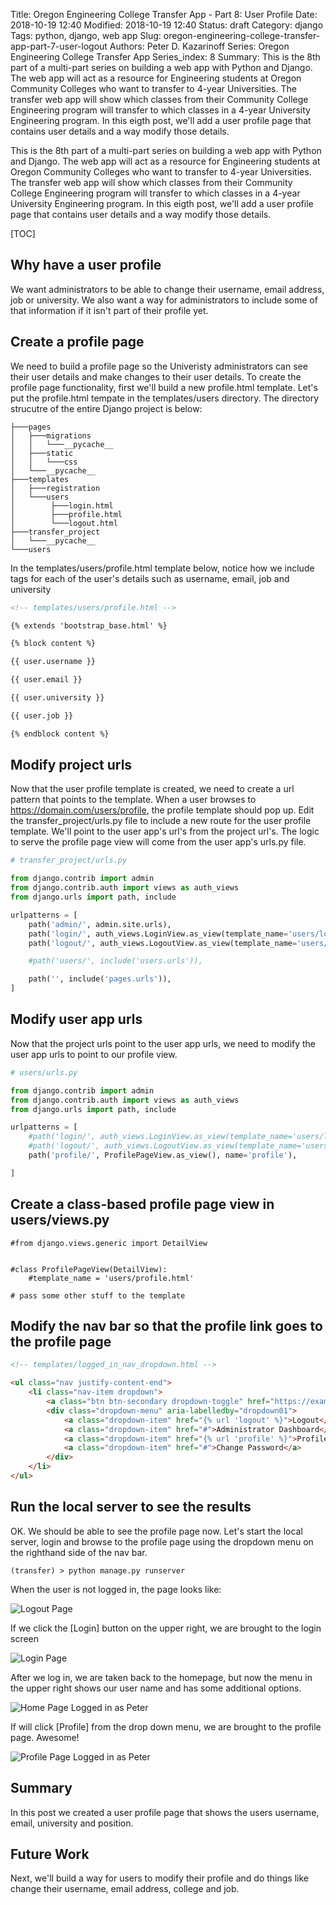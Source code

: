Title: Oregon Engineering College Transfer App - Part 8: User Profile
Date: 2018-10-19 12:40
Modified: 2018-10-19 12:40
Status: draft
Category: django
Tags: python, django, web app
Slug: oregon-engineering-college-transfer-app-part-7-user-logout
Authors: Peter D. Kazarinoff
Series: Oregon Engineering College Transfer App
Series_index: 8
Summary: This is the 8th part of a multi-part series on building a web app with Python and Django. The web app will act as a resource for Engineering students at Oregon Community Colleges who want to transfer to 4-year Universities. The transfer web app will show which classes from their Community College Engineering program will transfer to which classes in a 4-year University Engineering program. In this eigth post, we'll add a user profile page that contains user details and a way modify those details.

This is the 8th part of a multi-part series on building a web app with Python and Django. The web app will act as a resource for Engineering students at Oregon Community Colleges who want to transfer to 4-year Universities. The transfer web app will show which classes from their Community College Engineering program will transfer to which classes in a 4-year University Engineering program. In this eigth post, we'll add a user profile page that contains user details and a way modify those details.

[TOC]

## Why have a user profile

We want administrators to be able to change their username, email address, job or university. We also want a way for administrators to include some of that information if it isn't part of their profile yet.

## Create a profile page

We need to build a profile page so the Univeristy administrators can see their user details and make changes to their user details. To create the profile page functionality, first we'll build a new profile.html template. Let's put the profile.html tempate in the templates/users directory. The directory strucutre of the entire Django project is below:

```text
├───pages
│   ├───migrations
│   │   └───__pycache__
│   ├───static
│   │   └───css
│   └───__pycache__
├───templates
│   ├───registration
│   └───users
│        ├───login.html
│        ├───profile.html
│        └───logout.html
├───transfer_project
│   └───__pycache__
└───users
```

In the templates/users/profile.html template below, notice how we include tags for each of the user's details such as username, email, job and university

```html
<!-- templates/users/profile.html -->

{% extends 'bootstrap_base.html' %}

{% block content %}

{{ user.username }}

{{ user.email }}

{{ user.university }}

{{ user.job }}

{% endblock content %}

```

## Modify project urls

Now that the user profile template is created, we need to create a url pattern that points to the template. When a user browses to https://domain.com/users/profile, the profile template should pop up. Edit the transfer_project/urls.py file to include a new route for the user profile template. We'll point to the user app's url's from the project url's. The logic to serve the profile page view will come from the user app's urls.py file.

```python
# transfer_project/urls.py

from django.contrib import admin
from django.contrib.auth import views as auth_views
from django.urls import path, include

urlpatterns = [
    path('admin/', admin.site.urls),
    path('login/', auth_views.LoginView.as_view(template_name='users/login.html'), name='login'),
    path('logout/', auth_views.LogoutView.as_view(template_name='users/logout.html'), name='logout'),

    #path('users/', include('users.urls')),

    path('', include('pages.urls')),
]

```

## Modify user app urls

Now that the project urls point to the user app urls, we need to modify the user app urls to point to our profile view.

```python
# users/urls.py

from django.contrib import admin
from django.contrib.auth import views as auth_views
from django.urls import path, include

urlpatterns = [
    #path('login/', auth_views.LoginView.as_view(template_name='users/login.html'), name='login'),
    #path('logout/', auth_views.LogoutView.as_view(template_name='users/logout.html'), name='logout'),
    path('profile/', ProfilePageView.as_view(), name='profile'),

]

```

## Create a class-based profile page view in users/views.py

```pthon
#from django.views.generic import DetailView


#class ProfilePageView(DetailView):
    #template_name = 'users/profile.html'

# pass some other stuff to the template
```

## Modify the nav bar so that the profile link goes to the profile page

```html
<!-- templates/logged_in_nav_dropdown.html -->

<ul class="nav justify-content-end">
    <li class="nav-item dropdown">
        <a class="btn btn-secondary dropdown-toggle" href="https://example.com" id="dropdown01" data-toggle="dropdown" aria-haspopup="true" aria-expanded="false"> Logged in as: {{ user.username }}</a>
        <div class="dropdown-menu" aria-labelledby="dropdown01">
            <a class="dropdown-item" href="{% url 'logout' %}">Logout</a>
            <a class="dropdown-item" href="#">Administrator Dashboard</a>
            <a class="dropdown-item" href="{% url 'profile' %}">Profile</a>
            <a class="dropdown-item" href="#">Change Password</a>
        </div>
    </li>
</ul>

```

## Run the local server to see the results

OK. We should be able to see the profile page now. Let's start the local server, login and browse to the profile page using the dropdown menu on the righthand side of the nav bar.

```text
(transfer) > python manage.py runserver
``` 

When the user is not logged in, the page looks like:

![Logout Page]({filename}/posts/transfer_app/images/home_page_login_button.png)

If we click the [Login] button on the upper right, we are brought to the login screen

![Login Page]({filename}/posts/transfer_app/images/login_page.png)

After we log in, we are taken back to the homepage, but now the menu in the upper right shows our user name and has some additional options.

![Home Page Logged in as Peter]({filename}/posts/transfer_app/images/home_page_logged_in_as_peter.png)

If will click [Profile] from the drop down menu, we are brought to the profile page. Awesome!

![Profile Page Logged in as Peter]({filename}/posts/transfer_app/images/profile_page_logged_in_as_peter.png)

## Summary

In this post we created a user profile page that shows the users username, email, university and position.

## Future Work

Next, we'll build a way for users to modify their profile and do things like change their username, email address, college and job.
